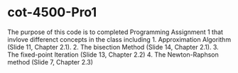 # cot-4500-Pro1

The purpose of this code is to completed Programming Assignment 1 that invlove differenct concepts in the class including 1. Approximation Algorithm (Slide 11, Chapter 2.1).
2. The bisection Method (Slide 14, Chapter 2.1). 3. The fixed-point Iteration (Slide 13, Chapter 2.2) 4. The Newton-Raphson method (Slide 7, Chapter 2.3)
